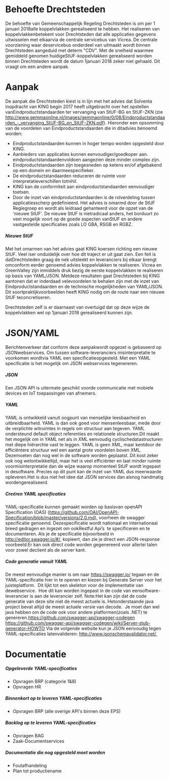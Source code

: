 # Behoefte Drechtsteden
De behoefte van Gemeenschappelijk Regeling Drechtsteden is om per 1 januari 2018alle koppelvlakken gerealiseerd te hebben. Het realiseren van koppelvlakkenbetekent voor Drechtsteden dat alle applicaties gegevens uitwisselen met elkaarvia de centrale servicebus van Vicrea. De centrale voorziening waar deservicebus onderdeel van uitmaakt wordt binnen Drechtsteden aangeduid met determ "CDV". Met de snelheid waarmee gemiddeld genomen huidigeStUF-koppelvlakken gerealiseerd worden binnen Drechtsteden wordt de datum 1januari 2018 zeker niet gehaald. Dit vraagt om een andere aanpak.

# Aanpak
De aanpak die Drechtsteden kiest is in lijn met het advies dat Solventa inopdracht van KING begin 2017 heeft uitgebracht over het opstellen vanEindproductstandaarden ter vervanging van StUF-BG en StUF-ZKN (zie http://www.gemmaonline.nl/images/gemmaonline/0/08/Eindproductstandaarden_-_vervanging_StUF-BG_en_StUF-ZKN.pdf). Hieronder een opsomming van de voordelen van Eindproductstandaarden die in ditadvies benoemd worden:

- Eindproductstandaarden kunnen in hoger tempo worden opgesteld door KING.
- Aanbieders van applicaties kunnen eenvoudiger/goedkoper aan. eindproductstandaardenvoldoen aangezien deze minder complex zijn.
- Eindproductstandaarden zijn toegesneden op ketens en/of afgebakend op een domein en daarmeespecifieker.
- De eindproductstandaarden reduceren de ruimte voor interpretatieverschillen totnihil.
- KING kan de conformiteit aan eindproductstandaarden eenvoudiger toetsen.
- Door de inzet van eindproductstandaarden is de rolverdeling tussen applicatiesscherp gedefinieerd. 
Het advies is omarmd door de StUF Regiegroep en wordt als leidraad gehanteerd voor de opzet van de 'nieuwe StUF'. De nieuwe StUF is nietradicaal anders, het borduurt zo veel mogelijk voort op de goede aspecten vanStUF en andere vastgestelde specificaties zoals LO GBA, RSGB en RGBZ.

##### Nieuwe StUF
Met het omarmen van het advies gaat KING koersen richting een nieuwe StUF. Veel iser onduidelijk over hoe dit traject er uit gaat zien. Een feit is datDrechtsteden graag de nek uitsteekt en leveranciers bij elkaar brengt omconform eerder genoemd advies koppelvlakken te realiseren. Vicrea en GreenValley zijn inmiddels druk bezig de eerste koppelvlakken te realiseren op basis van YAML/JSON. Metdeze resultaten gaat Drechtsteden bij KING aantonen dat er inderdaad velevoordelen te behalen zijn met de inzet van Eindproductstandaarden en de technische mogelijkheden van YAML/JSON. Dit soortpraktijkvoorbeelden heeft KING nodig om de route naar een nieuwe StUF teconcretiseren.

Drechtsteden zelf is er daarnaast van overtuigd dat op deze wijze de koppelvlakken wel op 1januari 2018 gerealiseerd kunnen zijn.

# JSON/YAML
Berichtenverkeer dat conform deze aanpakwordt opgezet is gebaseerd op JSONwebservices. Om tussen software-leveranciers misinterpretatie te voorkomen wordtvia YAML een specificatieopgesteld. Met een YAML specificatie is het mogelijk om JSON webservices tegenereren.

##### JSON
Een JSON API is uitermate geschikt voorde communicatie met mobiele devices en IoT toepassingen van afnemers.  

##### YAML
YAML is ontwikkeld vanuit oogpunt van menselijke leesbaarheid en uitbreidbaarheid. YAML is dan ook goed voor mensenleesbaar, mede door de verplichte witruimtes in regels om structuur aan tegeven. YAML ondersteund default object referenties en relationele structuren.Dit maakt het mogelijk om in YAML net als in XML eenvoudig cyclischedatastructuren met diepe hiërarchie vast te leggen. YAML is geen XML, maar kentdoor de efficiëntere structuur wel een aantal grote voordelen boven XML. Dezemoeten dan nog wel in de software worden geplaatst. Dit kost zeker ook nog welontwikkeltijd, maar het is veel efficiënter en laat minder ruimte voormisinterpretatie dan de wijze waarop momenteel StUF wordt ingepast in desoftware. Precies op dit punt kan de inzet van YAML dus meerwaarde opleveren.Het is dus niet het idee dat JSON services dan alsnog handmatig wordengerealiseerd.

##### Creëren YAML specificaties
YAML-specificatie kunnen gemaakt worden op basisvan openAPI Specification (OAS) (https://github.com/OAI/OpenAPI-Specification/blob/master/versions/2.0.md), voorheen de swagger specificatie genoemd. Dezespecificatie wordt nationaal en internationaal breed gedragen en ingezet om ookRestful Api’s  te specificeren en te documenteren.
Als je de specificatie bijvoorbeeld in http://editor.swagger.io/#/  kopieert, dan zie je direct een JSON-response voorbeeld.Er kan ook direct code worden gegenereerd voor allerlei talen voor zowel declient als de server kant.

##### Code generatie vanuit YAML
De meest eenvoudige manier is om naar https://swagger.io/ tegaan en de YAML-specificatie hier in te openen en kiezen bij Generate Server voor het juisteplatform.  Dit lijkt tot een skeleton voor de implementatie van dewebservice.  Hoe dit kan worden ingepast in de code van eensoftware-leverancier is aan de leverancier zelf.
Note:Het kan zijn dat de code generatie van deze site niet de meest actuele is. Hetonderstaande java project bevat altijd de meest actuele versie van decode.  Je moet dan wel java hebben om de code ook voor andere platformen(zoals .NET) te genereren.https://github.com/swagger-api/swagger-codegen https://github.com/swagger-api/swagger-codegen/wiki/Server-stub-generator-HOWTO 
Via de volgende website kun je JSON eenvoudig tegen YAML-specificaties latenvalideren: http://www.jsonschemavalidator.net/ 

# Documentatie
##### Opgeleverde YAML-specificaties
- Opvragen BRP (categorie 1&8)
- Opvragen HR 

##### Binnenkort op te leveren YAML-specificaties
- Opvragen BRP (alle overige API's binnen deze EPS) 

##### Backlog op te leveren YAML-specificaties
- Opvragen BAG
- Zaak-Documentservices

##### Documentatie die nog opgesteld moet worden
- Foutafhandeling
- Plan tot productiename









